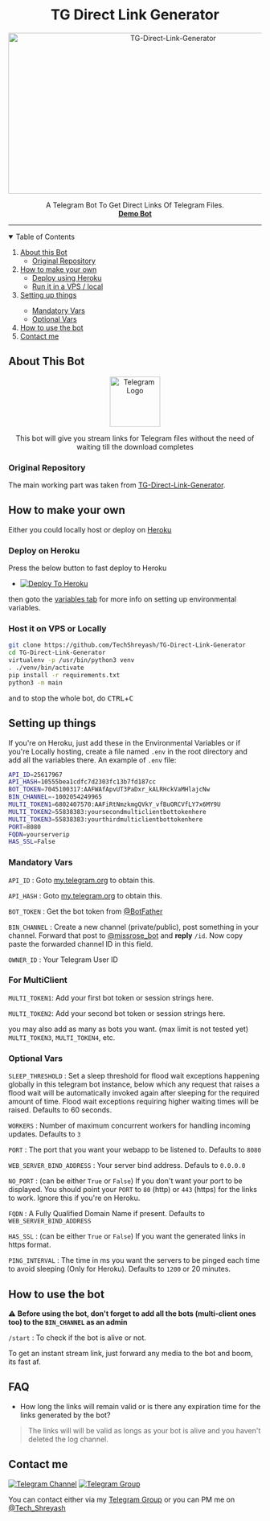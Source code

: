 <h1 align="center">TG Direct Link Generator</h3>
<p align="center">
  <a href="https://github.com/TechShreyash/TG-Direct-Link-Generator">
    <img src="https://socialify.git.ci/TechShreyash/TG-Direct-Link-Generator/image?description=1&font=Source%20Code%20Pro&forks=1&issues=1&pattern=Charlie%20Brown&pulls=1&stargazers=1&theme=Dark" alt="TG-Direct-Link-Generator" width="640" height="320" />
  </a>
  <p align="center">
    A Telegram Bot To Get Direct Links Of Telegram Files.<br/>
    <a href="http://telegram.me/TGDirectLinkGenBot"><strong>Demo Bot</strong></a>
    <br />    
  </p>
</p>

<hr>

<details open="open">
  <summary>Table of Contents</summary>
  <ol>
    <li>
      <a href="#about-this-bot">About this Bot</a>
      <ul>
        <li><a href="#original-repository">Original Repository</a></li>
      </ul>
    </li>
    <li>
      <a href="#how-to-make-your-own">How to make your own</a>
      <ul>
        <li><a href="#deploy-on-heroku">Deploy using Heroku</a></li>
        <li><a href="#host-it-on-vps-or-locally">Run it in a VPS / local</a></li>
      </ul>
    </li>
    <li><a href="#setting-up-things">Setting up things</a></li>
    <ul>
      <li><a href="#mandatory-vars">Mandatory Vars</a></li>
      <li><a href="#optional-vars">Optional Vars</a></li>
    </ul>
    <li><a href="#how-to-use-the-bot">How to use the bot</a></li>    
    <li><a href="#contact-me">Contact me</a></li>    
  </ol>
</details>

## About This Bot

<p align="center">
    <a herf="https://github.com/TechShreyash/TG-Direct-Link-Generator">
        <img src="https://telegra.ph/file/4d124400b985b2fe6ee1c.jpg" height="100" width="100" alt="Telegram Logo">
    </a>
</p>
<p align='center'>
    This bot will give you stream links for Telegram files without the need of waiting till the download completes
</p>

### Original Repository

The main working part was taken from [TG-Direct-Link-Generator](https://github.com/DeekshithSH/TG-Direct-Link-Generator).

## How to make your own

Either you could locally host or deploy on [Heroku](https://heroku.com)

### Deploy on Heroku

Press the below button to fast deploy to Heroku

- [![Deploy To Heroku](https://www.herokucdn.com/deploy/button.svg)](https://heroku.com/deploy)

then goto the <a href="#mandatory-vars">variables tab</a> for more info on setting up environmental variables.

### Host it on VPS or Locally

```sh
git clone https://github.com/TechShreyash/TG-Direct-Link-Generator
cd TG-Direct-Link-Generator
virtualenv -p /usr/bin/python3 venv
. ./venv/bin/activate
pip install -r requirements.txt
python3 -m main
```

and to stop the whole bot,
 do <kbd>CTRL</kbd>+<kbd>C</kbd>

## Setting up things

If you're on Heroku, just add these in the Environmental Variables
or if you're Locally hosting, create a file named `.env` in the root directory and add all the variables there.
An example of `.env` file:

```sh
API_ID=25617967
API_HASH=10555bea1cdfc7d2303fc13b7fd187cc
BOT_TOKEN=7045100317:AAFWAfApvUT3PaDxr_kALRHckVaMHlajcNw
BIN_CHANNEL=-1002054249965
MULTI_TOKEN1=6802407570:AAFiRtNmzkmgQVkY_vfBuORCVfLY7x6MY9U
MULTI_TOKEN2=55838383:yoursecondmulticlientbottokenhere
MULTI_TOKEN3=55838383:yourthirdmulticlientbottokenhere
PORT=8080
FQDN=yourserverip
HAS_SSL=False
```

### Mandatory Vars

`API_ID` : Goto [my.telegram.org](https://my.telegram.org) to obtain this.

`API_HASH` : Goto [my.telegram.org](https://my.telegram.org) to obtain this.

`BOT_TOKEN` : Get the bot token from [@BotFather](https://telegram.dog/BotFather)

`BIN_CHANNEL` : Create a new channel (private/public), post something in your channel. Forward that post to [@missrose_bot](https://telegram.dog/MissRose_bot) and **reply** `/id`. Now copy paste the forwarded channel ID in this field. 

`OWNER_ID` : Your Telegram User ID

### For MultiClient

`MULTI_TOKEN1`: Add your first bot token or session strings here.

`MULTI_TOKEN2`: Add your second bot token or session strings here.

you may also add as many as bots you want. (max limit is not tested yet)
`MULTI_TOKEN3`, `MULTI_TOKEN4`, etc.



### Optional Vars

`SLEEP_THRESHOLD` : Set a sleep threshold for flood wait exceptions happening globally in this telegram bot instance, below which any request that raises a flood wait will be automatically invoked again after sleeping for the required amount of time. Flood wait exceptions requiring higher waiting times will be raised. Defaults to 60 seconds.

`WORKERS` : Number of maximum concurrent workers for handling incoming updates. Defaults to `3`

`PORT` : The port that you want your webapp to be listened to. Defaults to `8080`

`WEB_SERVER_BIND_ADDRESS` : Your server bind address. Defauls to `0.0.0.0`

`NO_PORT` : (can be either `True` or `False`) If you don't want your port to be displayed. You should point your `PORT` to `80` (http) or `443` (https) for the links to work. Ignore this if you're on Heroku.

`FQDN` :  A Fully Qualified Domain Name if present. Defaults to `WEB_SERVER_BIND_ADDRESS`

`HAS_SSL` : (can be either `True` or `False`) If you want the generated links in https format.

`PING_INTERVAL` : The time in ms you want the servers to be pinged each time to avoid sleeping (Only for Heroku). Defaults to `1200` or 20 minutes.



## How to use the bot

:warning: **Before using the  bot, don't forget to add all the bots (multi-client ones too) to the `BIN_CHANNEL` as an admin**
 
`/start` : To check if the bot is alive or not.

To get an instant stream link, just forward any media to the bot and boom, its fast af.

## FAQ

- How long the links will remain valid or is there any expiration time for the links generated by the bot?
> The links will will be valid as longs as your bot is alive and you haven't deleted the log channel.

## Contact me

[![Telegram Channel](https://img.shields.io/static/v1?label=Join&message=Telegram%20Channel&color=blueviolet&style=for-the-badge&logo=telegram&logoColor=violet)](https://telegram.me/TechZBots)
[![Telegram Group](https://img.shields.io/static/v1?label=Join&message=Telegram%20Group&color=blueviolet&style=for-the-badge&logo=telegram&logoColor=violet)](https://telegram.me/TechZBots_Support)

You can contact either via my [Telegram Group](https://telegram.me/TechZBots_Support) or you can PM me on [@Tech_Shreyash](https://telegram.me/Tech_Shreyash)
